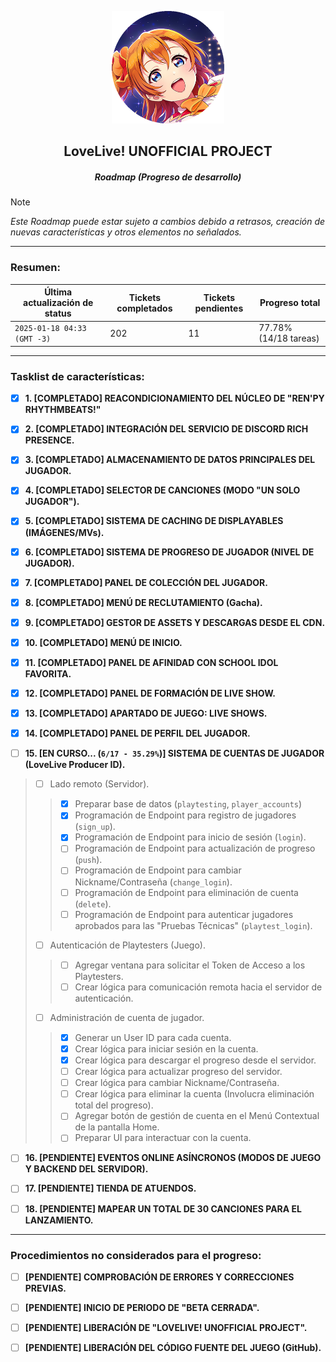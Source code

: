 <p align="center">
  <img width="180" height="180" src="https://github.com/CharlieFuu69/RenPy_RhythmBeats/blob/main/icons/llup_icon.png">
</p>

<h2 align="center"> LoveLive! UNOFFICIAL PROJECT </h2>
<h5 align="center"> Roadmap (Progreso de desarrollo) </h5>

> [!NOTE]
> _Este Roadmap puede estar sujeto a cambios debido a retrasos, creación de nuevas características y otros elementos no señalados._

---

### Resumen:

| Última actualización de status | Tickets completados | Tickets pendientes | Progreso total         |
|---|---|---|---|
| `2025-01-18 04:33 (GMT -3)`    | 202                 | 11                 | 77.78% (14/18 tareas)  |

---

### Tasklist de características:

- [x] **1. [COMPLETADO] REACONDICIONAMIENTO DEL NÚCLEO DE "REN'PY RHYTHMBEATS!"**

- [x] **2. [COMPLETADO] INTEGRACIÓN DEL SERVICIO DE DISCORD RICH PRESENCE.**

- [x] **3. [COMPLETADO] ALMACENAMIENTO DE DATOS PRINCIPALES DEL JUGADOR.**

- [x] **4. [COMPLETADO] SELECTOR DE CANCIONES (MODO "UN SOLO JUGADOR").**

- [x] **5. [COMPLETADO] SISTEMA DE CACHING DE DISPLAYABLES (IMÁGENES/MVs).**

- [x] **6. [COMPLETADO] SISTEMA DE PROGRESO DE JUGADOR (NIVEL DE JUGADOR).**

- [x] **7. [COMPLETADO] PANEL DE COLECCIÓN DEL JUGADOR.**

- [x] **8. [COMPLETADO] MENÚ DE RECLUTAMIENTO (Gacha).**

- [x] **9. [COMPLETADO] GESTOR DE ASSETS Y DESCARGAS DESDE EL CDN.**

- [x] **10. [COMPLETADO] MENÚ DE INICIO.**

- [x] **11. [COMPLETADO] PANEL DE AFINIDAD CON SCHOOL IDOL FAVORITA.**

- [x] **12. [COMPLETADO] PANEL DE FORMACIÓN DE LIVE SHOW.**

- [x] **13. [COMPLETADO] APARTADO DE JUEGO: LIVE SHOWS.**

- [x] **14. [COMPLETADO] PANEL DE PERFIL DEL JUGADOR.**

- [ ] **15. [EN CURSO... (`6/17 - 35.29%`)] SISTEMA DE CUENTAS DE JUGADOR (LoveLive Producer ID).**
>   - [ ] Lado remoto (Servidor).
>   >   - [x] Preparar base de datos (`playtesting`, `player_accounts`)
>   >   - [x] Programación de Endpoint para registro de jugadores (`sign_up`).
>   >   - [x] Programación de Endpoint para inicio de sesión (`login`).
>   >   - [ ] Programación de Endpoint para actualización de progreso (`push`).
>   >   - [ ] Programación de Endpoint para cambiar Nickname/Contraseña (`change_login`).
>   >   - [ ] Programación de Endpoint para eliminación de cuenta (`delete`).
>   >   - [ ] Programación de Endpoint para autenticar jugadores aprobados para las "Pruebas Técnicas" (`playtest_login`).
>
>   - [ ] Autenticación de Playtesters (Juego).
>   >   - [ ] Agregar ventana para solicitar el Token de Acceso a los Playtesters.
>   >   - [ ] Crear lógica para comunicación remota hacia el servidor de autenticación.
>
>   - [ ] Administración de cuenta de jugador.
>   >   - [x] Generar un User ID para cada cuenta.
>   >   - [x] Crear lógica para iniciar sesión en la cuenta.
>   >   - [x] Crear lógica para descargar el progreso desde el servidor.
>   >   - [ ] Crear lógica para actualizar progreso del servidor.
>   >   - [ ] Crear lógica para cambiar Nickname/Contraseña.
>   >   - [ ] Crear lógica para eliminar la cuenta (Involucra eliminación total del progreso).
>   >   - [ ] Agregar botón de gestión de cuenta en el Menú Contextual de la pantalla Home.
>   >   - [ ] Preparar UI para interactuar con la cuenta.

- [ ] **16. [PENDIENTE] EVENTOS ONLINE ASÍNCRONOS (MODOS DE JUEGO Y BACKEND DEL SERVIDOR).**

- [ ] **17. [PENDIENTE] TIENDA DE ATUENDOS.**

- [ ] **18. [PENDIENTE] MAPEAR UN TOTAL DE 30 CANCIONES PARA EL LANZAMIENTO.**

---

### Procedimientos no considerados para el progreso:

- [ ] **[PENDIENTE] COMPROBACIÓN DE ERRORES Y CORRECCIONES PREVIAS.**

- [ ] **[PENDIENTE] INICIO DE PERIODO DE "BETA CERRADA".**

- [ ] **[PENDIENTE] LIBERACIÓN DE "LOVELIVE! UNOFFICIAL PROJECT".**

- [ ] **[PENDIENTE] LIBERACIÓN DEL CÓDIGO FUENTE DEL JUEGO (GitHub).**
